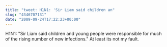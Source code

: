 ```yaml
---
title: "tweet: H1N1: 'Sir Liam said children an"
slug: "4346707131"
date: "2009-09-24T17:22:23+00:00"
---
```

H1N1: "Sir Liam said children and young people were responsible for much of the rising number of new infections." At least its not my fault.